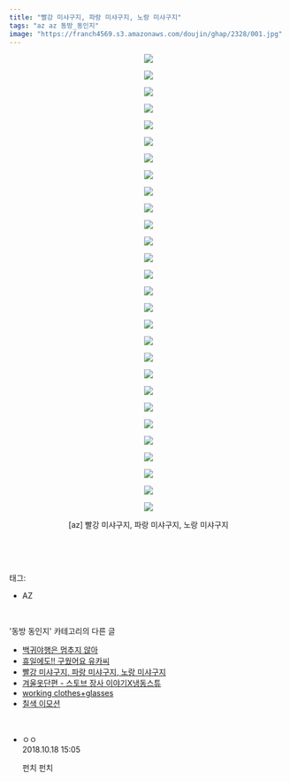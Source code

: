 ```yaml
---
title: "빨강 미샤구지, 파랑 미샤구지, 노랑 미샤구지"
tags: "az az 동방_동인지"
image: "https://franch4569.s3.amazonaws.com/doujin/ghap/2328/001.jpg"
---
```

<div class="article">
<p style="text-align: center; clear: none; float: none;"><img src="{{ site.imgserver2 }}/ghap/2328/001.jpg"/></p>
<p style="text-align: center; clear: none; float: none;"><img src="{{ site.imgserver2 }}/ghap/2328/002.jpg"/></p>
<p style="text-align: center; clear: none; float: none;"><img src="{{ site.imgserver2 }}/ghap/2328/003.jpg"/></p>
<p style="text-align: center; clear: none; float: none;"><img src="{{ site.imgserver2 }}/ghap/2328/004.jpg"/></p>
<p style="text-align: center; clear: none; float: none;"><img src="{{ site.imgserver2 }}/ghap/2328/005.jpg"/></p>
<p style="text-align: center; clear: none; float: none;"><img src="{{ site.imgserver2 }}/ghap/2328/006.jpg"/></p>
<p style="text-align: center; clear: none; float: none;"><img src="{{ site.imgserver2 }}/ghap/2328/007.jpg"/></p>
<p style="text-align: center; clear: none; float: none;"><img src="{{ site.imgserver2 }}/ghap/2328/008.jpg"/></p>
<p style="text-align: center; clear: none; float: none;"><img src="{{ site.imgserver2 }}/ghap/2328/009.jpg"/></p>
<p style="text-align: center; clear: none; float: none;"><img src="{{ site.imgserver2 }}/ghap/2328/010.jpg"/></p>
<p style="text-align: center; clear: none; float: none;"><img src="{{ site.imgserver2 }}/ghap/2328/011.jpg"/></p>
<p style="text-align: center; clear: none; float: none;"><img src="{{ site.imgserver2 }}/ghap/2328/012.jpg"/></p>
<p style="text-align: center; clear: none; float: none;"><img src="{{ site.imgserver2 }}/ghap/2328/013.jpg"/></p>
<p style="text-align: center; clear: none; float: none;"><img src="{{ site.imgserver2 }}/ghap/2328/014.jpg"/></p>
<p style="text-align: center; clear: none; float: none;"><img src="{{ site.imgserver2 }}/ghap/2328/015.jpg"/></p>
<p style="text-align: center; clear: none; float: none;"><img src="{{ site.imgserver2 }}/ghap/2328/016.jpg"/></p>
<p style="text-align: center; clear: none; float: none;"><img src="{{ site.imgserver2 }}/ghap/2328/017.jpg"/></p>
<p style="text-align: center; clear: none; float: none;"><img src="{{ site.imgserver2 }}/ghap/2328/018.jpg"/></p>
<p style="text-align: center; clear: none; float: none;"><img src="{{ site.imgserver2 }}/ghap/2328/019.jpg"/></p>
<p style="text-align: center; clear: none; float: none;"><img src="{{ site.imgserver2 }}/ghap/2328/020.jpg"/></p>
<p style="text-align: center; clear: none; float: none;"><img src="{{ site.imgserver2 }}/ghap/2328/021.jpg"/></p>
<p style="text-align: center; clear: none; float: none;"><img src="{{ site.imgserver2 }}/ghap/2328/022.jpg"/></p>
<p style="text-align: center; clear: none; float: none;"><img src="{{ site.imgserver2 }}/ghap/2328/023.jpg"/></p>
<p style="text-align: center; clear: none; float: none;"><img src="{{ site.imgserver2 }}/ghap/2328/024.jpg"/></p>
<p style="text-align: center; clear: none; float: none;"><img src="{{ site.imgserver2 }}/ghap/2328/025.jpg"/></p>
<p style="text-align: center; clear: none; float: none;"><img src="{{ site.imgserver2 }}/ghap/2328/026.jpg"/></p>
<p style="text-align: center; clear: none; float: none;"><img src="{{ site.imgserver2 }}/ghap/2328/027.jpg"/></p>
<p style="text-align: center; clear: none; float: none;"><img src="{{ site.imgserver2 }}/ghap/2328/028.jpg"/></p>
<p style="text-align: center; clear: none; float: none;">[az] 빨강 미샤구지, 파랑 미샤구지, 노랑 미샤구지</p>
<p><br/></p>
</div><br/>
<div class="tagTrail">
<p>태그: </p>
<ul>
<li>AZ</li>
</ul>
</div><br/>
<div class="another">
<p>'동방 동인지' 카테고리의 다른 글</p>
<ul>
<li><a href="/ghap_2331">백귀야행은 멈추지 않아</a></li>
<li><a href="/ghap_2329">휴일에도!! 구웠어요 유카씨</a></li>
<li><a href="/ghap_2328">빨강 미샤구지, 파랑 미샤구지, 노랑 미샤구지</a></li>
<li><a href="/ghap_2327">겨울옷단편 - 스토브 장사 이야기X냉동스튜</a></li>
<li><a href="/ghap_2326">working clothes+glasses</a></li>
<li><a href="/ghap_2325">칠색 이모션</a></li>
</ul>
</div><br/>
<div class="cb_module cb_fluid">
<div class="cb_wrt cb_profile">
<div class="comment">
<ul>
<li class="cb_thumb_off" id="comment15357756">
<div class="cb_comment_area">
<div class="cb_info_area">
<div class="cb_section">
<span class="cb_nick_name">ㅇㅇ</span>
</div>
<div class="cb_section">
<span class="cb_date">2018.10.18 15:05 </span>
</div>
</div>
<div class="cb_dsc_comment">
<p class="cb_dsc">
											펀치 펀치
										</p>
</div>
</div></li>
</ul>
</div>
</div><!-- commentList close -->
</div><br/>
